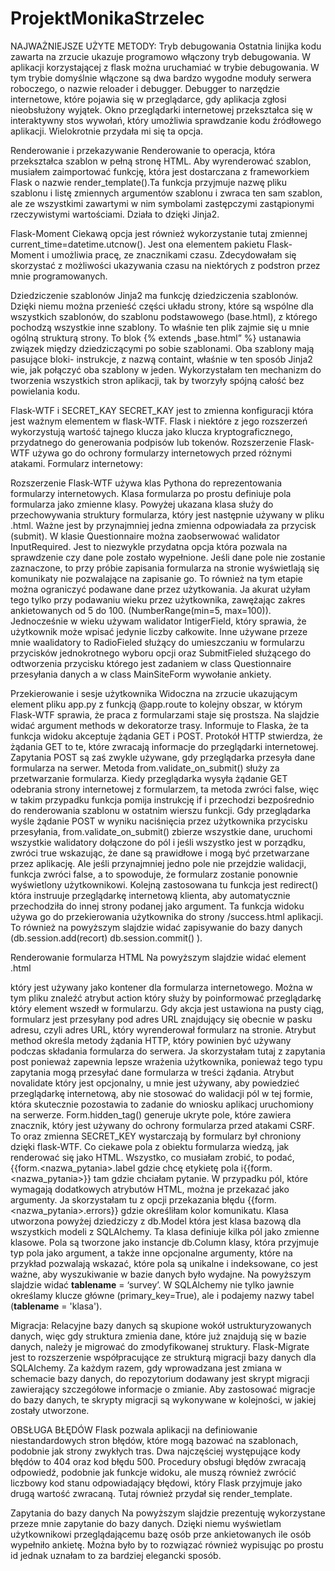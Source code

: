 # ProjektMonikaStrzelec

NAJWAŻNIEJSZE UŻYTE METODY:
Tryb debugowania
Ostatnia linijka kodu zawarta na zrzucie ukazuje programowo włączony tryb debugowania. W aplikacji korzystającej z flask można uruchamiać w trybie debugowania. W tym trybie domyślnie włączone są dwa bardzo wygodne moduły serwera roboczego, o nazwie reloader i debugger. Debugger to narzędzie internetowe, które pojawia się w przeglądarce, gdy aplikacja zgłosi nieobsłużony wyjątek. Okno przeglądarki internetowej przekształca się w interaktywny stos wywołań, który umożliwia sprawdzanie kodu źródłowego aplikacji. Wielokrotnie przydała mi się ta opcja.

Renderowanie i przekazywanie
Renderowanie to operacja, która przekształca szablon w pełną stronę HTML. Aby wyrenderować szablon, musiałem zaimportować funkcję, która jest dostarczana z frameworkiem Flask o nazwie render_template().Ta funkcja przyjmuje nazwę pliku szablonu i listę zmiennych argumentów szablonu i zwraca ten sam szablon, ale ze wszystkimi zawartymi w nim symbolami zastępczymi zastąpionymi rzeczywistymi wartościami. Działa to dzięki Jinja2.

Flask-Moment
Ciekawą opcja jest również wykorzystanie tutaj zmiennej current_time=datetime.utcnow(). Jest ona elementem pakietu Flask-Moment i umożliwia pracę, ze znacznikami czasu. Zdecydowałam się skorzystać z możliwości ukazywania czasu na niektórych z podstron przez mnie programowanych.
 
Dziedziczenie szablonów
Jinja2 ma funkcję dziedziczenia szablonów. Dzięki niemu można przenieść części układu strony, które są wspólne dla wszystkich szablonów, do szablonu podstawowego (base.html), z którego pochodzą wszystkie inne szablony. To właśnie ten plik zajmie się u mnie ogólną strukturą strony.
To blok {% extends „base.html” %} ustanawia związek między dziedziczącymi po sobie szablonami. Oba szablony mają pasujące bloki- instrukcje, z nazwą containt, właśnie w ten sposób Jinja2 wie, jak połączyć oba szablony w jeden. Wykorzystałam ten mechanizm do tworzenia wszystkich stron aplikacji, tak by tworzyły spójną całość bez powielania kodu.

Flask-WTF i SECRET_KAY
SECRET_KAY jest to zmienna konfiguracji która jest ważnym elementem w flask-WTF. Flask i niektóre z jego rozszerzeń wykorzystują wartość tajnego klucza jako klucza kryptograficznego, przydatnego do generowania podpisów lub tokenów. Rozszerzenie Flask-WTF używa go do ochrony formularzy internetowych przed różnymi atakami.
Formularz internetowy:

Rozszerzenie Flask-WTF używa klas Pythona do reprezentowania formularzy internetowych. Klasa formularza po prostu definiuje pola formularza jako zmienne klasy. Powyżej ukazana klasa służy do przechowywania struktury formularza, który jest następnie używany w pliku .html. Ważne jest by przynajmniej jedna zmienna odpowiadała za przycisk (submit).
W klasie Questionnaire można zaobserwować walidator InputRequired. Jest to niezwykle przydatna opcja która pozwala na sprawdzenie czy dane pole zostało wypełnione. Jeśli dane pole nie zostanie zaznaczone, to przy próbie zapisania formularza na stronie wyświetlają się komunikaty nie pozwalające na zapisanie go.
To również na tym etapie można ograniczyć podawane dane przez użytkowania. Ja akurat użyłam tego tylko przy podawaniu wieku przez użytkownika, zawężając zakres ankietowanych od 5 do 100. (NumberRange(min=5, max=100)). Jednocześnie w wieku używam walidator IntigerField, który sprawia, że użytkownik może wpisać jedynie liczby całkowite.
Inne używane przeze mnie waalidatory to RadioFieled służący do umieszczaniu w formularzu przycisków jednokrotnego wyboru opcji oraz SubmitFieled służącego do odtworzenia przycisku którego jest zadaniem w class Questionnaire przesyłania danych a w class MainSiteForm wywołanie ankiety.

Przekierowanie i sesje użytkownika
Widoczna na zrzucie ukazującym element pliku app.py z funkcją @app.route to kolejny obszar, w którym Flask-WTF sprawia, że praca z formularzami staje się prostsza. Na slajdzie widać argument methods w dekoratorze trasy. Informuje to Flaska, że ta funkcja widoku akceptuje żądania GET i POST. Protokół HTTP stwierdza, że żądania GET to te, które zwracają informacje do przeglądarki internetowej. Zapytania POST są zaś zwykle używane, gdy przeglądarka przesyła dane formularza na serwer.
Metoda from.validate_on_submit() służy za przetwarzanie formularza. Kiedy przeglądarka wysyła żądanie GET odebrania strony internetowej z formularzem, ta metoda zwróci false, więc w takim przypadku funkcja pomija instrukcję if i przechodzi bezpośrednio do renderowania szablonu w ostatnim wierszu funkcji. Gdy przeglądarka wyśle żądanie POST w wyniku naciśnięcia przez użytkownika przycisku przesyłania, from.validate_on_submit() zbierze wszystkie dane, uruchomi wszystkie walidatory dołączone do pól i jeśli wszystko jest w porządku, zwróci true wskazując, że dane są prawidłowe i mogą być przetwarzane przez aplikację. Ale jeśli przynajmniej jedno pole nie przejdzie walidacji, funkcja zwróci false, a to spowoduje, że formularz zostanie ponownie wyświetlony użytkownikowi.
Kolejną zastosowana tu funkcja jest redirect() która instruuje przeglądarkę internetową klienta, aby automatycznie przechodziła do innej strony podanej jako argument. Ta funkcja widoku używa go do przekierowania użytkownika do strony /success.html aplikacji.
To również na powyższym slajdzie widać zapisywanie do bazy danych (db.session.add(recort) db.session.commit() ).

Renderowanie formularza HTML
Na powyższym slajdzie widać element .html <form> który jest używany jako kontener dla formularza internetowego.
Można w tym pliku znaleźć atrybut action który służy by poinformować przeglądarkę który element wszedł w formularzu. Gdy akcja jest ustawiona na pusty ciąg, formularz jest przesyłany pod adres URL znajdujący się obecnie w pasku adresu, czyli adres URL, który wyrenderował formularz na stronie. Atrybut method określa metody żądania HTTP, który powinien być używany podczas składania formularza do serwera. Ja skorzystałam tutaj z zapytania post ponieważ zapewnia lepsze wrażenia użytkownika, ponieważ tego typu zapytania mogą przesyłać dane formularza w treści żądania. Atrybut novalidate  który jest opcjonalny, u mnie jest używany, aby powiedzieć przeglądarkę internetową, aby nie stosować do walidacji pól w tej formie, która skutecznie pozostawia to zadanie do wniosku aplikacj uruchomiony na serwerze. 
Form.hidden_tag() generuje ukryte pole, które zawiera znacznik, który jest używany do ochrony formularza przed atakami CSRF. To oraz zmienna SECRET_KEY wystarczają by formularz był chroniony dzięki flask-WTF.
Co ciekawe pola z obiektu formularza wiedzą, jak renderować się jako HTML. Wszystko, co musiałam zrobić, to podać, {{form.<nazwa_pytania>.label gdzie chcę etykietę pola i{{form.<nazwa_pytania>}} tam gdzie chciałam pytanie. W przypadku pól, które wymagają dodatkowych atrybutów HTML, można je przekazać jako argumenty. Ja skorzystałam tu z opcji przekazania błędu {{form.<nazwa_pytania>.errors}} gdzie określiłam kolor komunikatu.
Klasa utworzona powyżej dziedziczy z db.Model która jest klasa bazową dla wszystkich modeli z SQLAlchemy. Ta klasa definiuje kilka pól jako zmienne klasowe. Pola są tworzone jako instancje db.Column klasy, która przyjmuje typ pola jako argument, a także inne opcjonalne argumenty, które na przykład pozwalają wskazać, które pola są unikalne i indeksowane, co jest ważne, aby wyszukiwanie w bazie danych było wydajne.
Na powyższym slajdzie widać __tablename__ = ‘survey’. W SQLAlchemy nie tylko jawnie określamy klucze główne (primary_key=True), ale i podajemy nazwy tabel (__tablename__ = 'klasa').

Migracja:
Relacyjne bazy danych są skupione wokół ustrukturyzowanych danych, więc gdy struktura zmienia dane, które już znajdują się w bazie danych, należy je migrować do zmodyfikowanej struktury. Flask-Migrate jest to rozszerzenie współpracujące ze strukturą migracji bazy danych dla SQLAlchemy. Za każdym razem, gdy wprowadzana jest zmiana w schemacie bazy danych, do repozytorium dodawany jest skrypt migracji zawierający szczegółowe informacje o zmianie. Aby zastosować migracje do bazy danych, te skrypty migracji są wykonywane w kolejności, w jakiej zostały utworzone.

OBSŁUGA BŁĘDÓW
Flask pozwala aplikacji na definiowanie niestandardowych stron błędów, które mogą bazować na szablonach, podobnie jak strony zwykłych tras. Dwa najczęściej występujące kody błędów to 404 oraz kod błędu 500. Procedury obsługi błędów zwracają odpowiedź, podobnie jak funkcje widoku, ale muszą również zwrócić liczbowy kod stanu odpowiadający błędowi, który Flask przyjmuje jako drugą wartość zwracaną. Tutaj również przydał się render_template.

Zapytania do bazy danych
Na powyższym slajdzie prezentuję wykorzystane przeze mnie zapytanie do bazy danych. Dzięki niemu wyświetlam użytkownikowi przeglądającemu bazę osób prze ankietowanych ile osób wypełniło ankietę. Można było by to rozwiązać również wypisując po prostu id jednak uznałam to za bardziej elegancki sposób.
